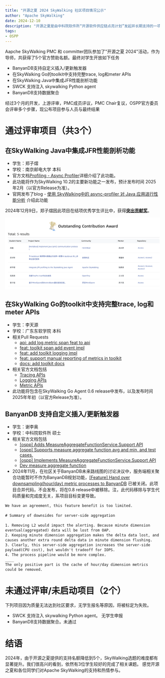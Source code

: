 ```yaml
---
title: "开源之夏 2024 SkyWalking 社区项目情况公示"
author: "Apache SkyWalking"
date: 2024-12-10
description: "开源之夏是由中科院软件所“开源软件供应链点亮计划”发起并长期支持的一项暑期开源活动，旨在鼓励在校学生积极参与开源软件的开发维护，培养和发掘更多优秀的开发者，促进优秀开源软件社区的蓬勃发展，助力开源软件供应链建设。12月9日，官方完成最终审核和官方评优，并发布结果。"
tags:
- OSPP
---
```


Aapche SkyWalking PMC 和 committer团队参加了"开源之夏 2024"活动，作为导师，共获得了5个官方赞助名额。最终对学生开放如下任务

* BanyanDB支持自定义插入/更新触发器
* 在SkyWalking Go的toolkit中支持完整trace, log和meter APIs
* 在SkyWalking Java中集成JFR性能剖析功能
* SWCK 支持注入 skywalking Python agent
* BanyanDB支持数据聚合

经过3个月的开发，上游评审，PMC成员评议，PMC Chair复议，OSPP官方委员会评审多个步骤，现公布项目参与人员与最终结果

# 通过评审项目（共3个）
## 在SkyWalking Java中集成JFR性能剖析功能
- 学生：郑子熠
- 学校：南京邮电大学 本科
- 官方文档[Profiling - Async Profiler](https://skywalking.apache.org/docs/main/next/en/setup/backend/backend-java-app-profiling/)详细介绍了此功能。
- 此功能将作为SkyWalking 10.2的主要新功能之一发布，预计发布时间 2025年2月（以官方Release为准）。
- 官网发布了blog - [使用 SkyWalking中的 async-profiler 对 Java 应用进行性能分析](https://skywalking.apache.org/zh/2024-12-09-skywalking-async-profiler/) 介绍此功能

2024年12月9日，郑子熠因此项目在结项优秀学生评比中，获得[**突出贡献奖**](https://summer-ospp.ac.cn/final/outstanding)。

![award Screenshot](./award.png)

## 在SkyWalking Go的toolkit中支持完整trace, log和meter APIs
- 学生：李天源
- 学校：广东东软学院 本科
- 相关Pull Requests
  - [api: add log,metric,span feat to api](https://github.com/apache/skywalking-go/pull/198)
  - [feat: toolkit span add event impl](https://github.com/apache/skywalking-go/pull/200)
  - [feat: add toolkit logging impl](https://github.com/apache/skywalking-go/pull/202)
  - [feat: support manual reporting of metrics in toolkit](https://github.com/apache/skywalking-go/pull/205)
  - [docs: add toolkit docs](https://github.com/apache/skywalking-go/pull/206)
- 相关官方文档包括
  - [Tracing APIs](https://skywalking.apache.org/docs/skywalking-go/next/en/advanced-features/manual-apis/toolkit-trace/)
  - [Logging APIs](https://skywalking.apache.org/docs/skywalking-go/next/en/advanced-features/manual-apis/toolkit-log/)
  - [Metric APIs](https://skywalking.apache.org/docs/skywalking-go/next/en/advanced-features/manual-apis/toolkit-metric/)
- 此功能将包含在SkyWalking Go Agent 0.6 release中发布，以及发布时间2025年年初（以官方Release为准）。

## BanyanDB 支持自定义插入/更新触发器
- 学生：谢李奥
- 学校：中科院软件所 硕士
- 相关官方文档包括
  - [[ospp] Adds MeasureAggregateFunctionService.Support API](https://github.com/apache/skywalking-banyandb/pull/479)
  - [[ospp] Supports measure aggregate function avg and min, and test cases.](https://github.com/apache/skywalking-banyandb/pull/521)
  - [[ospp] Implements MeasureAggregateFunctionService.Support API](https://github.com/apache/skywalking-banyandb/pull/545)
  - [Dev measure aggregate function](https://github.com/apache/skywalking-banyandb/pull/528)
- 2024年11月，在社区关于BanyanDB未来路线图的讨论决议中，服务端相关聚合功能暂时不作为BanyanDB规划功能，[[Feature] Hand over downsampling(hour/day) metric processes to BanyanDB](https://github.com/apache/skywalking/issues/12653) 已被关闭。此项目合并代码，不会发布，将在0.8 release中被移除。注，此代码移除与学生代码质量和完成度无关，系项目目标变更导致。

```
We have an agreement, this feature benefit is too limited.

# Summary of downsides for server-side aggregation

1. Removing L2 would impact the alerting. Because minute dimension eventual(aggregated) data will be lost from OAP.
2. Keeping minute dimension aggregation makes the delta data lost, and causes another extra round delta data in minute dimension flushing. 
3. Clearly, this server-side aggregation increases the server-side payload(CPU cost), but wouldn't tradeoff for IOPS.
4. The process pipeline would be more complex.
____
The only positive part is the cache of hour/day dimension metrics could be removed.
```

# 未通过评审/未启动项目（2个）
下列项目因为质量无法达到社区要求，无学生报名等原因，将被标定为失败。

- SWCK 支持注入 skywalking Python agent。 无学生申报
- BanyanDB支持数据聚合。未通过

# 结语
2024年，由于开源之夏提供的支持名额降低到5个，SkyWalking选题的难度都有显著提升。我们很高兴的看到，依然有3位学生较好的完成了相关课题。
感觉开源之夏和各位同学们对Apache SkyWalking的支持和热情参与。
